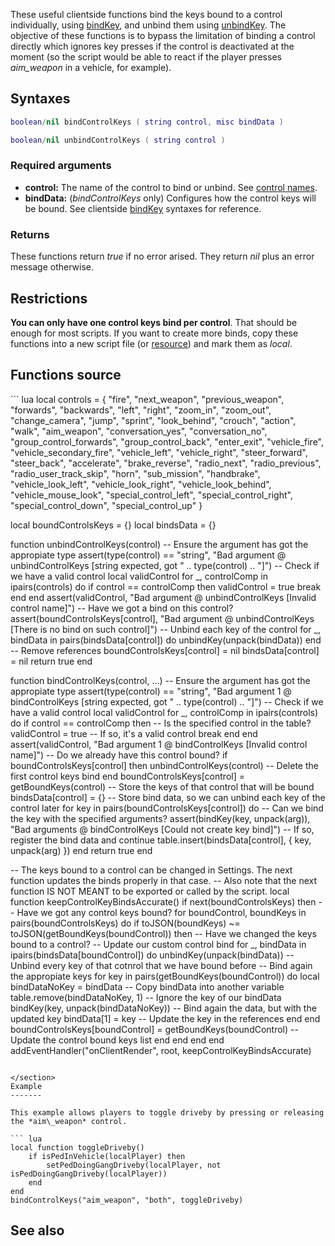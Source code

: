 <lowercasetitle></lowercasetitle>

These useful clientside functions bind the keys bound to a control individually, using [bindKey](/bindKey.md "wikilink"), and unbind them using [unbindKey](/unbindKey.md "wikilink"). The objective of these functions is to bypass the limitation of binding a control directly which ignores key presses if the control is deactivated at the moment (so the script would be able to react if the player presses *aim\_weapon* in a vehicle, for example).

Syntaxes
--------

``` lua
boolean/nil bindControlKeys ( string control, misc bindData )
```

``` lua
boolean/nil unbindControlKeys ( string control )
```

### Required arguments

-   **control:** The name of the control to bind or unbind. See [control names](/control_names.md "wikilink").
-   **bindData:** (*bindControlKeys* only) Configures how the control keys will be bound. See clientside [bindKey](/bindKey.md "wikilink") syntaxes for reference.

### Returns

These functions return *true* if no error arised. They return *nil* plus an error message otherwise.

Restrictions
------------

**You can only have one control keys bind per control**. That should be enough for most scripts. If you want to create more binds, copy these functions into a new script file (or [resource](/resource.md "wikilink")) and mark them as *local*.

Functions source
----------------

<section name="Clientside script" class="client" show="true">
``` lua
local controls = { "fire", "next_weapon", "previous_weapon", "forwards", "backwards", "left", "right", "zoom_in", "zoom_out",
 "change_camera", "jump", "sprint", "look_behind", "crouch", "action", "walk", "aim_weapon", "conversation_yes", "conversation_no",
 "group_control_forwards", "group_control_back", "enter_exit", "vehicle_fire", "vehicle_secondary_fire", "vehicle_left", "vehicle_right",
 "steer_forward", "steer_back", "accelerate", "brake_reverse", "radio_next", "radio_previous", "radio_user_track_skip", "horn", "sub_mission",
 "handbrake", "vehicle_look_left", "vehicle_look_right", "vehicle_look_behind", "vehicle_mouse_look", "special_control_left", "special_control_right",
 "special_control_down", "special_control_up" }

local boundControlsKeys = {}
local bindsData = {}

function unbindControlKeys(control)
    -- Ensure the argument has got the appropiate type
    assert(type(control) == "string", "Bad argument @ unbindControlKeys [string expected, got " .. type(control) .. "]")
    -- Check if we have a valid control
    local validControl
    for _, controlComp in ipairs(controls) do
        if control == controlComp then
            validControl = true
            break
        end
    end
    assert(validControl, "Bad argument @ unbindControlKeys [Invalid control name]")
    -- Have we got a bind on this control?
    assert(boundControlsKeys[control], "Bad argument @ unbindControlKeys [There is no bind on such control]")
    -- Unbind each key of the control
    for _, bindData in pairs(bindsData[control]) do
        unbindKey(unpack(bindData))
    end
    -- Remove references
    boundControlsKeys[control] = nil
    bindsData[control] = nil
    return true
end

function bindControlKeys(control, ...)
    -- Ensure the argument has got the appropiate type
    assert(type(control) == "string", "Bad argument 1 @ bindControlKeys [string expected, got " .. type(control) .. "]")
    -- Check if we have a valid control
    local validControl
    for _, controlComp in ipairs(controls) do
        if control == controlComp then -- Is the specified control in the table?
            validControl = true -- If so, it's a valid control
            break
        end
    end
    assert(validControl, "Bad argument 1 @ bindControlKeys [Invalid control name]")
    -- Do we already have this control bound?
    if boundControlsKeys[control] then
        unbindControlKeys(control) -- Delete the first control keys bind
    end
    boundControlsKeys[control] = getBoundKeys(control) -- Store the keys of that control that will be bound
    bindsData[control] = {} -- Store bind data, so we can unbind each key of the control later
    for key in pairs(boundControlsKeys[control]) do
        -- Can we bind the key with the specified arguments?
        assert(bindKey(key, unpack(arg)), "Bad arguments @ bindControlKeys [Could not create key bind]")
        -- If so, register the bind data and continue
        table.insert(bindsData[control], { key, unpack(arg) })
    end
    return true
end

-- The keys bound to a control can be changed in Settings. The next function updates the binds properly in that case.
-- Also note that the next function IS NOT MEANT to be exported or called by the script.
local function keepControlKeyBindsAccurate()
    if next(boundControlsKeys) then -- Have we got any control keys bound?
        for boundControl, boundKeys in pairs(boundControlsKeys) do
            if toJSON(boundKeys) ~= toJSON(getBoundKeys(boundControl)) then -- Have we changed the keys bound to a control?
                -- Update our custom control bind
                for _, bindData in ipairs(bindsData[boundControl]) do
                    unbindKey(unpack(bindData)) -- Unbind every key of that cotnrol that we have bound before
                    -- Bind again the appropiate keys
                    for key in pairs(getBoundKeys(boundControl)) do
                        local bindDataNoKey = bindData -- Copy bindData into another variable
                        table.remove(bindDataNoKey, 1) -- Ignore the key of our bindData
                        bindKey(key, unpack(bindDataNoKey)) -- Bind again the data, but with the updated key
                        bindData[1] = key -- Update the key in the references
                    end
                end
                boundControlsKeys[boundControl] = getBoundKeys(boundControl) -- Update the control bound keys list
            end
        end
    end
end
addEventHandler("onClientRender", root, keepControlKeyBindsAccurate)
```

</section>
Example
-------

This example allows players to toggle driveby by pressing or releasing the *aim\_weapon* control.

``` lua
local function toggleDriveby()
    if isPedInVehicle(localPlayer) then
        setPedDoingGangDriveby(localPlayer, not isPedDoingGangDriveby(localPlayer))
    end
end
bindControlKeys("aim_weapon", "both", toggleDriveby)
```

See also
--------
